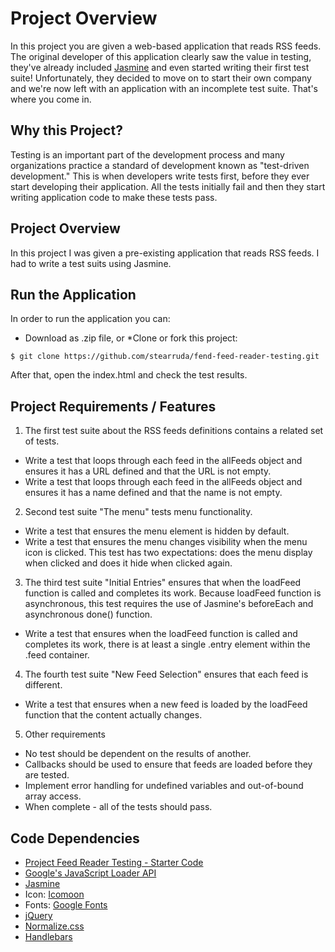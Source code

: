 # Project Overview

In this project you are given a web-based application that reads RSS feeds. The original developer of this application clearly saw the value in testing, they've already included [Jasmine](http://jasmine.github.io/) and even started writing their first test suite! Unfortunately, they decided to move on to start their own company and we're now left with an application with an incomplete test suite. That's where you come in.


## Why this Project?

Testing is an important part of the development process and many organizations practice a standard of development known as "test-driven development." This is when developers write tests first, before they ever start developing their application. All the tests initially fail and then they start writing application code to make these tests pass.

## Project Overview

In this project I was given a pre-existing application that reads RSS feeds. I had to write a test suits using Jasmine.


## Run the Application

In order to run the application you can:
* Download as .zip file, or
*Clone or fork this project:

`$ git clone https://github.com/stearruda/fend-feed-reader-testing.git`

After that, open the index.html and check the test results.

## Project Requirements / Features

1. The first test suite about the RSS feeds definitions contains a related set of tests.
  * Write a test that loops through each feed in the allFeeds object and ensures it has a URL defined and that the URL is not empty.
  * Write a test that loops through each feed in the allFeeds object and ensures it has a name defined and that the name is not empty.
2. Second test suite "The menu" tests menu functionality.
  * Write a test that ensures the menu element is hidden by default.
  * Write a test that ensures the menu changes visibility when the menu icon is clicked. This test has two expectations: does the menu display when clicked and does it hide when clicked again.
3. The third test suite "Initial Entries" ensures that when the loadFeed function is called and completes its work. Because loadFeed function is asynchronous, this test requires the use of Jasmine's beforeEach and asynchronous done() function.
  * Write a test that ensures when the loadFeed function is called and completes its work, there is at least a single .entry element within the .feed container.
4.  The fourth test suite "New Feed Selection" ensures that each feed is different.
  * Write a test that ensures when a new feed is loaded by the loadFeed function that the content actually changes.
5. Other requirements
  * No test should be dependent on the results of another.
  * Callbacks should be used to ensure that feeds are loaded before they are tested.
  * Implement error handling for undefined variables and out-of-bound array access.
  * When complete - all of the tests should pass.


## Code Dependencies
* [Project Feed Reader Testing - Starter Code](https://github.com/udacity/frontend-nanodegree-feedreader)
* [Google's JavaScript Loader API](https://www.google.com/jsapi)
* [Jasmine](https://jasmine.github.io/)
* Icon: [Icomoon](https://icomoon.io/)
* Fonts: [Google Fonts](https://fonts.google.com/)
* [jQuery](https://jquery.com/)
* [Normalize.css](https://necolas.github.io/normalize.css/)
* [Handlebars](https://handlebarsjs.com/)
